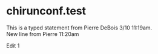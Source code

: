 # chirunconf.test

This is a typed statement from Pierre DeBois 3/10 11:19am.  
New line from Pierre 11:20am

Edit 1

